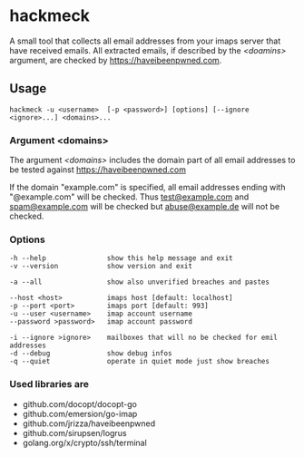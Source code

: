 # hackmeck

A small tool that collects all email addresses from your imaps server that
have received emails. All extracted emails, if described by the
_&lt;doamins&gt;_ argument, are checked by <https://haveibeenpwned.com>.

## Usage


    hackmeck -u <username>  [-p <password>] [options] [--ignore <ignore>...] <domains>...

### Argument &lt;domains&gt;

The argument _&lt;domains&gt;_ includes the domain part of all email addresses
to be tested against <https://haveibeenpwned.com>

If the domain "example.com" is specified, all email addresses ending
with "@example.com" will be checked.
Thus test@example.com and spam@example.com will be checked but
abuse@example.de will not be checked.

### Options

    -h --help               show this help message and exit  
    -v --version            show version and exit
  
    -a --all                show also unverified breaches and pastes  
  
    --host <host>           imaps host [default: localhost]  
    -p --port <port>        imaps port [default: 993]  
    -u --user <username>    imap account username  
    --password >password>   imap account password  
  
    -i --ignore >ignore>    mailboxes that will no be checked for emil addresses  
    -d --debug              show debug infos  
    -q --quiet              operate in quiet mode just show breaches  

### Used libraries are

* github.com/docopt/docopt-go
* github.com/emersion/go-imap
* github.com/jrizza/haveibeenpwned
* github.com/sirupsen/logrus
* golang.org/x/crypto/ssh/terminal